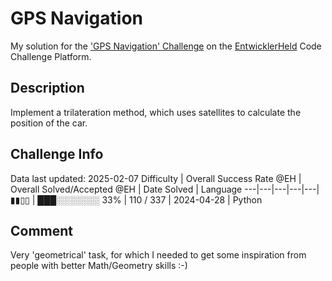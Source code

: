 # GPS Navigation

My solution for the ['GPS Navigation' Challenge](https://platform.entwicklerheld.de/challenge/gps-navigation?technology=Python) on the [EntwicklerHeld](https://platform.entwicklerheld.de/) Code Challenge Platform.

## Description
Implement a trilateration method, which uses satellites to calculate the position of the car.

## Challenge Info
Data last updated: 2025-02-07
Difficulty | Overall Success Rate @EH | Overall Solved/Accepted @EH | Date Solved | Language
---|---|---|---|---|
▮▮▯▯ | ███░░░░░░░ 33% | 110 / 337 | 2024-04-28 | Python

## Comment
Very 'geometrical' task, for which I needed to get some inspiration from people with better Math/Geometry skills :-)